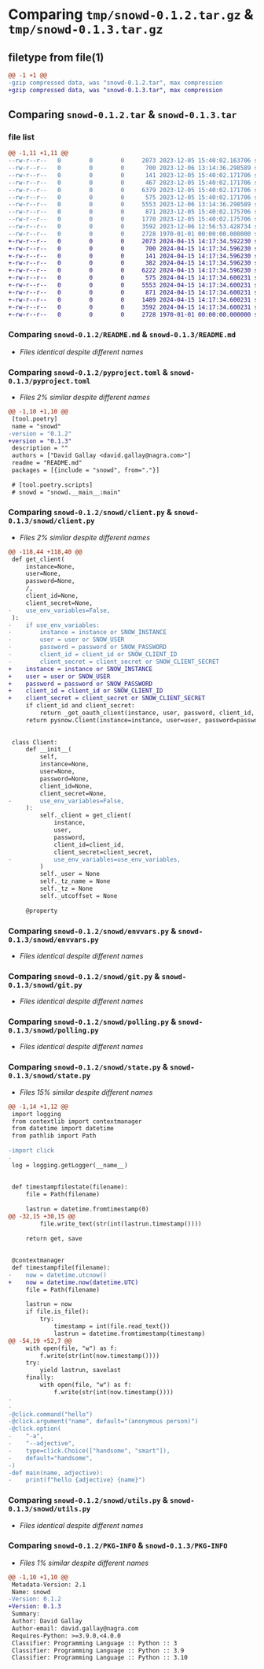 # Comparing `tmp/snowd-0.1.2.tar.gz` & `tmp/snowd-0.1.3.tar.gz`

## filetype from file(1)

```diff
@@ -1 +1 @@
-gzip compressed data, was "snowd-0.1.2.tar", max compression
+gzip compressed data, was "snowd-0.1.3.tar", max compression
```

## Comparing `snowd-0.1.2.tar` & `snowd-0.1.3.tar`

### file list

```diff
@@ -1,11 +1,11 @@
--rw-r--r--   0        0        0     2073 2023-12-05 15:40:02.163706 snowd-0.1.2/README.md
--rw-r--r--   0        0        0      700 2023-12-06 13:14:36.298589 snowd-0.1.2/pyproject.toml
--rw-r--r--   0        0        0      141 2023-12-05 15:40:02.171706 snowd-0.1.2/snowd/__init__.py
--rw-r--r--   0        0        0      467 2023-12-05 15:40:02.171706 snowd-0.1.2/snowd/__main__.py
--rw-r--r--   0        0        0     6379 2023-12-05 15:40:02.171706 snowd-0.1.2/snowd/client.py
--rw-r--r--   0        0        0      575 2023-12-05 15:40:02.171706 snowd-0.1.2/snowd/envvars.py
--rw-r--r--   0        0        0     5553 2023-12-06 13:14:36.298589 snowd-0.1.2/snowd/git.py
--rw-r--r--   0        0        0      871 2023-12-05 15:40:02.175706 snowd-0.1.2/snowd/polling.py
--rw-r--r--   0        0        0     1770 2023-12-05 15:40:02.175706 snowd-0.1.2/snowd/state.py
--rw-r--r--   0        0        0     3592 2023-12-06 12:56:53.428734 snowd-0.1.2/snowd/utils.py
--rw-r--r--   0        0        0     2728 1970-01-01 00:00:00.000000 snowd-0.1.2/PKG-INFO
+-rw-r--r--   0        0        0     2073 2024-04-15 14:17:34.592230 snowd-0.1.3/README.md
+-rw-r--r--   0        0        0      700 2024-04-15 14:17:34.596230 snowd-0.1.3/pyproject.toml
+-rw-r--r--   0        0        0      141 2024-04-15 14:17:34.596230 snowd-0.1.3/snowd/__init__.py
+-rw-r--r--   0        0        0      382 2024-04-15 14:17:34.596230 snowd-0.1.3/snowd/__main__.py
+-rw-r--r--   0        0        0     6222 2024-04-15 14:17:34.596230 snowd-0.1.3/snowd/client.py
+-rw-r--r--   0        0        0      575 2024-04-15 14:17:34.600231 snowd-0.1.3/snowd/envvars.py
+-rw-r--r--   0        0        0     5553 2024-04-15 14:17:34.600231 snowd-0.1.3/snowd/git.py
+-rw-r--r--   0        0        0      871 2024-04-15 14:17:34.600231 snowd-0.1.3/snowd/polling.py
+-rw-r--r--   0        0        0     1489 2024-04-15 14:17:34.600231 snowd-0.1.3/snowd/state.py
+-rw-r--r--   0        0        0     3592 2024-04-15 14:17:34.600231 snowd-0.1.3/snowd/utils.py
+-rw-r--r--   0        0        0     2728 1970-01-01 00:00:00.000000 snowd-0.1.3/PKG-INFO
```

### Comparing `snowd-0.1.2/README.md` & `snowd-0.1.3/README.md`

 * *Files identical despite different names*

### Comparing `snowd-0.1.2/pyproject.toml` & `snowd-0.1.3/pyproject.toml`

 * *Files 2% similar despite different names*

```diff
@@ -1,10 +1,10 @@
 [tool.poetry]
 name = "snowd"
-version = "0.1.2"
+version = "0.1.3"
 description = ""
 authors = ["David Gallay <david.gallay@nagra.com>"]
 readme = "README.md"
 packages = [{include = "snowd", from="."}]
 
 # [tool.poetry.scripts]
 # snowd = "snowd.__main__:main"
```

### Comparing `snowd-0.1.2/snowd/client.py` & `snowd-0.1.3/snowd/client.py`

 * *Files 2% similar despite different names*

```diff
@@ -118,44 +118,40 @@
 def get_client(
     instance=None,
     user=None,
     password=None,
     /,
     client_id=None,
     client_secret=None,
-    use_env_variables=False,
 ):
-    if use_env_variables:
-        instance = instance or SNOW_INSTANCE
-        user = user or SNOW_USER
-        password = password or SNOW_PASSWORD
-        client_id = client_id or SNOW_CLIENT_ID
-        client_secret = client_secret or SNOW_CLIENT_SECRET
+    instance = instance or SNOW_INSTANCE
+    user = user or SNOW_USER
+    password = password or SNOW_PASSWORD
+    client_id = client_id or SNOW_CLIENT_ID
+    client_secret = client_secret or SNOW_CLIENT_SECRET
     if client_id and client_secret:
         return _get_oauth_client(instance, user, password, client_id, client_secret)
     return pysnow.Client(instance=instance, user=user, password=password)
 
 
 class Client:
     def __init__(
         self,
         instance=None,
         user=None,
         password=None,
         client_id=None,
         client_secret=None,
-        use_env_variables=False,
     ):
         self._client = get_client(
             instance,
             user,
             password,
             client_id=client_id,
             client_secret=client_secret,
-            use_env_variables=use_env_variables,
         )
         self._user = None
         self._tz_name = None
         self._tz = None
         self._utcoffset = None
 
     @property
```

### Comparing `snowd-0.1.2/snowd/envvars.py` & `snowd-0.1.3/snowd/envvars.py`

 * *Files identical despite different names*

### Comparing `snowd-0.1.2/snowd/git.py` & `snowd-0.1.3/snowd/git.py`

 * *Files identical despite different names*

### Comparing `snowd-0.1.2/snowd/polling.py` & `snowd-0.1.3/snowd/polling.py`

 * *Files identical despite different names*

### Comparing `snowd-0.1.2/snowd/state.py` & `snowd-0.1.3/snowd/state.py`

 * *Files 15% similar despite different names*

```diff
@@ -1,14 +1,12 @@
 import logging
 from contextlib import contextmanager
 from datetime import datetime
 from pathlib import Path
 
-import click
-
 log = logging.getLogger(__name__)
 
 
 def timestampfilestate(filename):
     file = Path(filename)
 
     lastrun = datetime.fromtimestamp(0)
@@ -32,15 +30,15 @@
         file.write_text(str(int(lastrun.timestamp())))
 
     return get, save
 
 
 @contextmanager
 def timestampfile(filename):
-    now = datetime.utcnow()
+    now = datetime.now(datetime.UTC)
     file = Path(filename)
 
     lastrun = now
     if file.is_file():
         try:
             timestamp = int(file.read_text())
             lastrun = datetime.fromtimestamp(timestamp)
@@ -54,19 +52,7 @@
     with open(file, "w") as f:
         f.write(str(int(now.timestamp())))
     try:
         yield lastrun, savelast
     finally:
         with open(file, "w") as f:
             f.write(str(int(now.timestamp())))
-
-
-@click.command("hello")
-@click.argument("name", default="(anonymous person)")
-@click.option(
-    "-a",
-    "--adjective",
-    type=click.Choice(["handsome", "smart"]),
-    default="handsome",
-)
-def main(name, adjective):
-    print(f"hello {adjective} {name}")
```

### Comparing `snowd-0.1.2/snowd/utils.py` & `snowd-0.1.3/snowd/utils.py`

 * *Files identical despite different names*

### Comparing `snowd-0.1.2/PKG-INFO` & `snowd-0.1.3/PKG-INFO`

 * *Files 1% similar despite different names*

```diff
@@ -1,10 +1,10 @@
 Metadata-Version: 2.1
 Name: snowd
-Version: 0.1.2
+Version: 0.1.3
 Summary: 
 Author: David Gallay
 Author-email: david.gallay@nagra.com
 Requires-Python: >=3.9.0,<4.0.0
 Classifier: Programming Language :: Python :: 3
 Classifier: Programming Language :: Python :: 3.9
 Classifier: Programming Language :: Python :: 3.10
```

